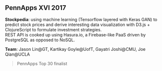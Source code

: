 ## PennApps XVI 2017 

**Stockpedia**: using machine learning (Tensorflow layered with Keras GAN) to predict stock prices and derive interesting data visualization with D3.js + ClojureScript to formulate investment strategies. 
<br> REST API is cooked up using Hasura.io, a Firebase-like PaaS driven by PostgreSQL as opposed to NoSQL.  

**Team**: Jason Lin@GT, Kartikay Goyle@UofT, Gayatri Joshi@CMU, Joe Qian@UCLA

> PennApps Top 30 finalist
